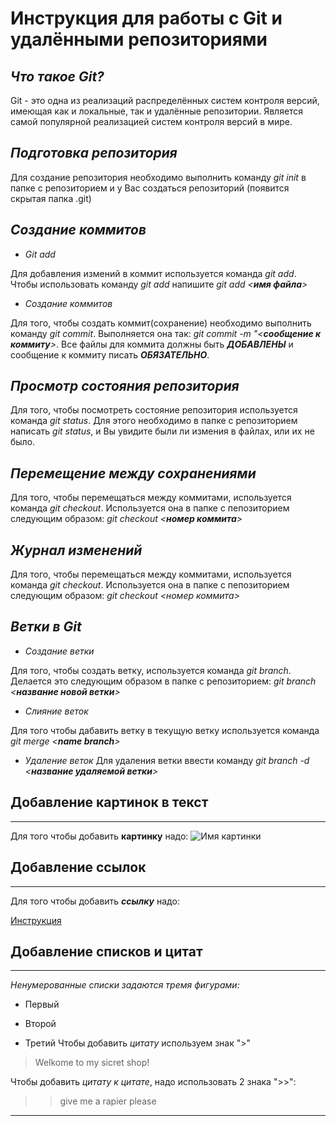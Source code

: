 # Инструкция для работы с Git и удалёнными репозиториями

## *Что такое Git?*

Git - это одна из реализаций распределённых систем контроля версий, имеющая как и локальные, так и удалённые репозитории. Является самой популярной реализацией систем контроля версий в мире.

## *Подготовка репозитория*

Для создание репозитория необходимо выполнить команду *git init*  в папке с репозиторием и у Вас создаться репозиторий (появится скрытая папка .git)

## *Создание коммитов*

* *Git add*

Для добавления измений в коммит используется команда *git add*. Чтобы использовать команду *git add* напишите *git add <**имя файла**>*

* *Создание коммитов*

Для того, чтобы создать коммит(сохранение) необходимо выполнить команду *git commit*. Выполняется она так: *git commit -m "<**сообщение к коммиту**>*. Все файлы для коммита должны быть ***ДОБАВЛЕНЫ*** и сообщение к коммиту писать ***ОБЯЗАТЕЛЬНО***.

## *Просмотр состояния репозитория*

Для того, чтобы посмотреть состояние репозитория используется команда *git status*. Для этого необходимо в папке с репозиторием написать *git status*, и Вы увидите были ли измения в файлах, или их не было.

## *Перемещение между сохранениями*

Для того, чтобы перемещаться между коммитами, используется команда *git checkout*. Используется она в папке с пепозиторием следующим образом: *git checkout <**номер коммита**>*

## *Журнал изменений*
Для того, чтобы перемещаться между коммитами, используется команда *git checkout*. Используется она в папке с пепозиторием следующим образом: *git checkout <номер коммита>*

## *Ветки в Git*

* *Создание ветки*

Для того, чтобы создать ветку, используется команда *git branch*. Делается это следующим образом в папке с репозиторием: *git branch <**название новой ветки**>*

* *Слияние веток*

Для того чтобы дабавить ветку в текущую ветку используется команда *git merge <**name branch**>*

* *Удаление веток*
Для удаления ветки ввести команду *git branch -d <**название удаляемой ветки**>*

## Добавление картинок в текст
---
Для того чтобы добавить **картинку** надо:
![Имя картинки](https://yandex.ru/images/search?from=tabbar&img_url=http%3A%2F%2Fi.pinimg.com%2Foriginals%2F04%2Fa2%2Fe4%2F04a2e41aaaeee2af7b1b2ab91dc9e8d2.jpg&lr=11064&pos=4&rpt=simage&text=картинки%20черепахи%20забавные)

## Добавление ссылок
---
Для того чтобы добавить ***ссылку*** надо:

[Инструкция](https://docs.google.com/document/d/1giOviuDt4zUNVvBMQuGdfSvqRewjIpqL_iJw7rTev_s/edit#)

## Добавление списков и цитат
---
*Ненумерованные списки задаются тремя фигурами:*
* Первый
+ Второй
- Третий
Чтобы добавить *цитату* используем знак ">"
>Welkome to my sicret shop!

Чтобы добавить *цитату к цитате*, надо использовать 2 знака ">>":
>>give me a rapier please

---